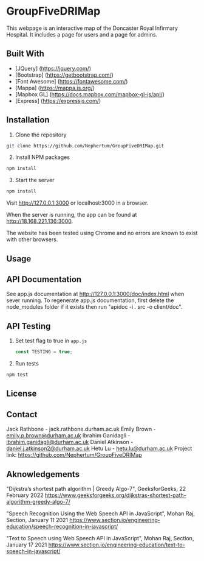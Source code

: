 # GroupFiveDRIMap

This webpage is an interactive map of the Doncaster Royal Infirmary Hospital. It includes a page for users and a page for admins.

## Built With
* [JQuery] (https://jquery.com/)
* [Bootstrap] (https://getbootstrap.com/)
* [Font Awesome] (https://fontawesome.com/)
* [Mappa] (https://mappa.js.org/)
* [Mapbox GL] (https://docs.mapbox.com/mapbox-gl-js/api/)
* [Express] (https://expressjs.com/)

## Installation

1. Clone the repository
  ```sh
  git clone https://github.com/Nephertum/GroupFiveDRIMap.git
  ```

2. Install NPM packages
  ```sh
  npm install
  ```

3. Start the server
  ```sh
  npm install
  ```

Visit http://127.0.0.1:3000 or localhost:3000 in a browser.

When the server is running, the app can be found at http://18.168.221.136:3000.

The website has been tested using Chrome and no errors are known to exist with other browsers.

## Usage

## API Documentation

See app.js documentation at http://127.0.0.1:3000/doc/index.html when sever running. To regenerate app.js documentation, first delete the node_modules folder if it exists then run "apidoc -i . src -o client/doc".

## API Testing

1. Set test flag to true in `app.js`
   ```js
   const TESTING = true;
   ```

2. Run tests
  ```sh
  npm test
  ```

## License

## Contact
Jack Rathbone - jack.rathbone.durham.ac.uk
Emily Brown - emily.p.brown@durham.ac.uk
Ibrahim Ganidagli - ibrahim.ganidagli@durham.ac.uk
Daniel Atkinson - daniel.j.atkinson2@durham.ac.uk
Hetu Lu - hetu.lu@durham.ac.uk
Project link: https://github.com/Nephertum/GroupFiveDRIMap

## Aknowledgements
"Dijkstra’s shortest path algorithm | Greedy Algo-7", GeeksforGeeks, 22 February 2022
https://www.geeksforgeeks.org/dijkstras-shortest-path-algorithm-greedy-algo-7/

"Speech Recognition Using the Web Speech API in JavaScript", Mohan Raj, Section, January 11 2021
https://www.section.io/engineering-education/speech-recognition-in-javascript/

"Text to Speech using Web Speech API in JavaScript", Mohan Raj, Section, January 17 2021
https://www.section.io/engineering-education/text-to-speech-in-javascript/
